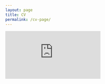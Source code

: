 ```yaml
---
layout: page
title: CV
permalink: /cv-page/
---
```


<div id="content">
  <iframe frameborder="0" src="https://mnahinkhan.com/cv"></iframe>
</div>
